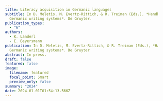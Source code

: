 ```yaml
---
title: Literacy acquisition in Germanic languages
subtitle: In D. Meletis, M. Evertz-Rittich, & R. Treiman (Eds.), *Handbook of
  Germanic writing systems*. De Gruyter.
publication_types:
  - "6"
authors:
  - K. Landerl
  - E. Beyersmann
publication: In D. Meletis, M. Evertz-Rittich, & R. Treiman (Eds.), *Handbook of
  Germanic writing systems*. De Gruyter
abstract: In press.
draft: false
featured: false
image:
  filename: featured
  focal_point: Smart
  preview_only: false
summary: "2024"
date: 2024-01-01T01:54:13.566Z
---
```

